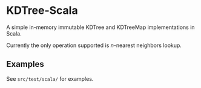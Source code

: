 KDTree-Scala
============

A simple in-memory immutable KDTree and KDTreeMap implementations in Scala.

Currently the only operation supported is _n_-nearest neighbors lookup.

Examples
--------

See `src/test/scala/` for examples.
